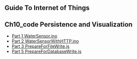 
## Guide To Internet of Things
## Ch10_code Persistence and Visualization

+ [Part 1 WaterSensor.ino](./WaterSensor.ino)
+ [Part 2 WaterSensorWithHTTP.ino](./WaterSensorWithHTTP.ino)
+ [Part 3 PrepareForFileWrite.js](./PrepareForFileWrite.js)
+ [Part 5 PrepareForDatabaseWrite.js](./PrepareForDatabaseWrite.js)
